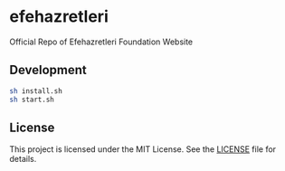 # efehazretleri
Official Repo of Efehazretleri Foundation Website

## Development

```bash
sh install.sh
sh start.sh
```

## License

This project is licensed under the MIT License. See the [LICENSE](LICENSE) file for details.

